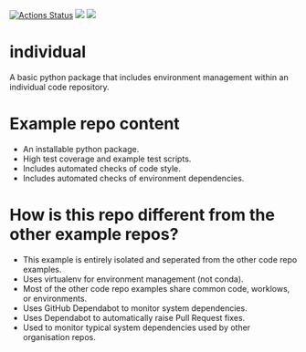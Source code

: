 <p align="center">

<a href="https://github.com/cma-open/individual/actions"><img alt="Actions Status" src="https://github.com/cma-open/individual/workflows/tests/badge.svg"></a>
<a href="https://app.codacy.com/gh/cma-open/individual/dashboard?utm_source=gh&utm_medium=referral&utm_content=&utm_campaign=Badge_grade"><img src="https://app.codacy.com/project/badge/Grade/a2b5099ac9b84aed8457e61fd85fe108"/></a>
<a href="https://app.codacy.com/gh/cma-open/individual/dashboard?utm_source=gh&utm_medium=referral&utm_content=&utm_campaign=Badge_coverage"><img src="https://app.codacy.com/project/badge/Coverage/a2b5099ac9b84aed8457e61fd85fe108"/></a>

</p>  

# individual

A basic python package that includes environment management within an individual code repository.


# Example repo content

- An installable python package.
- High test coverage and example test scripts.
- Includes automated checks of code style.
- Includes automated checks of environment dependencies.

# How is this repo different from the other example repos?

- This example is entirely isolated and seperated from the other code repo examples.
- Uses virtualenv for environment management (not conda).
- Most of the other code repo examples share common code, worklows, or environments.
- Uses GitHub Dependabot to monitor system dependencies.
- Uses Dependabot to automatically raise Pull Request fixes.
- Used to monitor typical system dependencies used by other organisation repos.



